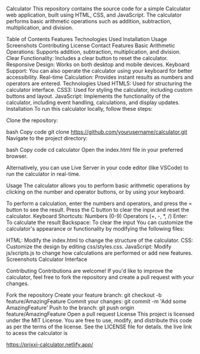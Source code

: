 Calculator
This repository contains the source code for a simple Calculator web application, built using HTML, CSS, and JavaScript. The calculator performs basic arithmetic operations such as addition, subtraction, multiplication, and division.

Table of Contents
Features
Technologies Used
Installation
Usage
Screenshots
Contributing
License
Contact
Features
Basic Arithmetic Operations: Supports addition, subtraction, multiplication, and division.
Clear Functionality: Includes a clear button to reset the calculator.
Responsive Design: Works on both desktop and mobile devices.
Keyboard Support: You can also operate the calculator using your keyboard for better accessibility.
Real-time Calculation: Provides instant results as numbers and operators are entered.
Technologies Used
HTML5: Used for structuring the calculator interface.
CSS3: Used for styling the calculator, including custom buttons and layout.
JavaScript: Implements the functionality of the calculator, including event handling, calculations, and display updates.
Installation
To run this calculator locally, follow these steps:

Clone the repository:

bash
Copy code
git clone https://github.com/yourusername/calculator.git
Navigate to the project directory:

bash
Copy code
cd calculator
Open the index.html file in your preferred browser.

Alternatively, you can use Live Server in your code editor (like VSCode) to run the calculator in real-time.

Usage
The calculator allows you to perform basic arithmetic operations by clicking on the number and operator buttons, or by using your keyboard.

To perform a calculation, enter the numbers and operators, and press the = button to see the result.
Press the C button to clear the input and reset the calculator.
Keyboard Shortcuts:
Numbers (0-9)
Operators (+, -, *, /)
Enter: To calculate the result
Backspace: To clear the input
You can customize the calculator's appearance or functionality by modifying the following files:

HTML: Modify the index.html to change the structure of the calculator.
CSS: Customize the design by editing css/styles.css.
JavaScript: Modify js/scripts.js to change how calculations are performed or add new features.
Screenshots
Calculator Interface

Contributing
Contributions are welcome! If you'd like to improve the calculator, feel free to fork the repository and create a pull request with your changes.

Fork the repository
Create your feature branch: git checkout -b feature/AmazingFeature
Commit your changes: git commit -m 'Add some AmazingFeature'
Push to the branch: git push origin feature/AmazingFeature
Open a pull request
License
This project is licensed under the MIT License. You are free to use, modify, and distribute this code as per the terms of the license. See the LICENSE file for details.
the live link to acess the calculator is 

https://prixxi-calculator.netlify.app/








